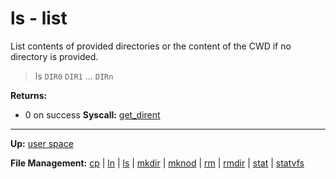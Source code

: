 # ls - list

List contents of provided directories or the content of the CWD if no directory is provided.

> ls `DIR0` `DIR1` ... `DIRn`

**Returns:**
- 0 on success
**Syscall:** [get_dirent](../../kernel/syscalls/get_dirent.md)

---
**Up:** [user space](../userspace.md)

**File Management:** [cp](cp.md) | [ln](ln.md) | [ls](ls.md) | [mkdir](mkdir.md) | [mknod](mknod.md) | [rm](rm.md) | [rmdir](rmdir.md) | [stat](stat.md) | [statvfs](statvfs.md)
